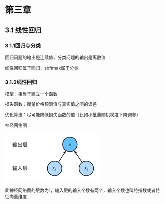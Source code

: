 # 第三章

## 3.1 线性回归

### 3.1.1回归与分类

回归问题的输出是连续值，分类问题的输出是离散值

线性回归属于回归，softmax属于分类

### 3.1.2线性回归

模型：相当于建立一个函数

损失函数：衡量价格预测值与真实值之间的误差

优化算法：尽可能降低损失函数的值（比如小批量随机梯度下降调参）

神经网络图：

![image-3.1](https://github.com/FZU-AI/AI_note/blob/master/woo/deep_learning/photo/3.1.png)

此神经网络图的层数为1，输入层的输入个数有两个，输入个数也叫特指数或者特征向量维度

